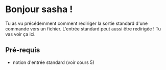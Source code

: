 # Bonjour sasha !

Tu as vu précédemment comment rediriger la sortie standard d'une commande vers un fichier.
L'entrée standard peut aussi être redirigée ! Tu vas voir ça ici.



## Pré-requis
* notion d'entrée standard (voir cours 5)
